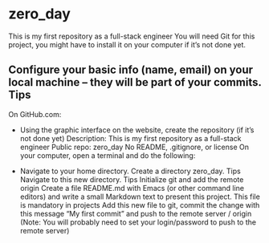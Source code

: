 # zero_day
This is my first repository as a full-stack engineer
You will need Git for this project, you might have to install it on your computer if it’s not done yet.

## Configure your basic info (name, email) on your local machine – they will be part of your commits. Tips
On GitHub.com:

* Using the graphic interface on the website, create the repository (if it’s not done yet)
Description: This is my first repository as a full-stack engineer
Public repo: zero_day
No README, .gitignore, or license
On your computer, open a terminal and do the following:

* Navigate to your home directory.
Create a directory zero_day. Tips
Navigate to this new directory. Tips
Initialize git and add the remote origin
Create a file README.md with Emacs (or other command line editors) and write a small Markdown text to present this project. This file is mandatory in projects
Add this new file to git, commit the change with this message “My first commit” and push to the remote server / origin (Note: You will probably need to set your login/password to push to the remote server)
